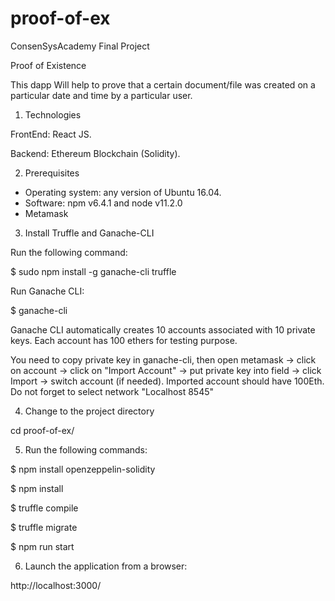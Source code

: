 # proof-of-ex

ConsenSysAcademy Final Project

Proof of Existence 

This dapp Will help to prove that a certain document/file was created on a particular date and time by a particular user.

1. Technologies

FrontEnd: React JS.

Backend: Ethereum Blockchain (Solidity).

2. Prerequisites

- Operating system: any version of Ubuntu 16.04.
- Software: npm v6.4.1 and node v11.2.0
- Metamask

3. Install Truffle and Ganache-CLI

Run the following command:

$ sudo npm install -g ganache-cli truffle

Run Ganache CLI:

$ ganache-cli

Ganache CLI automatically creates 10 accounts associated with 10 private keys. Each account has 100 ethers for testing purpose.

You need to copy private key in ganache-cli, then open metamask -> click on account -> click on "Import Account" -> put private key into field -> click Import -> switch account (if needed). Imported account should have 100Eth. Do not forget to select network "Localhost 8545"


4. Change to the project directory 


cd proof-of-ex/


5. Run the following commands:

$ npm install openzeppelin-solidity

$ npm install

$ truffle compile 

$ truffle migrate 

$ npm run start


6. Launch the application from a browser:

http://localhost:3000/















